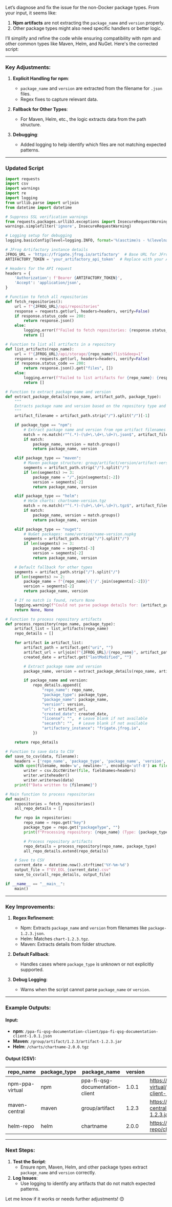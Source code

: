 Let’s diagnose and fix the issue for the non-Docker package types. From your input, it seems like:
1. **Npm artifacts** are not extracting the `package_name` and `version` properly.
2. Other package types might also need specific handlers or better logic.

I’ll simplify and refine the code while ensuring compatibility with npm and other common types like Maven, Helm, and NuGet. Here's the corrected script:

---

### Key Adjustments:
1. **Explicit Handling for npm**:
   - `package_name` and `version` are extracted from the filename for `.json` files.
   - Regex fixes to capture relevant data.
   
2. **Fallback for Other Types**:
   - For Maven, Helm, etc., the logic extracts data from the path structure.

3. **Debugging**:
   - Added logging to help identify which files are not matching expected patterns.

---

### Updated Script

```python
import requests
import csv
import warnings
import re
import logging
from urllib.parse import urljoin
from datetime import datetime

# Suppress SSL verification warnings
from requests.packages.urllib3.exceptions import InsecureRequestWarning
warnings.simplefilter('ignore', InsecureRequestWarning)

# Logging setup for debugging
logging.basicConfig(level=logging.INFO, format='%(asctime)s - %(levelname)s - %(message)s')

# JFrog Artifactory instance details
JFROG_URL = 'https://frigate.jfrog.io/artifactory'  # Base URL for JFrog
ARTIFACTORY_TOKEN = 'your_artifactory_api_token'  # Replace with your API token

# Headers for the API request
headers = {
    'Authorization': f'Bearer {ARTIFACTORY_TOKEN}',
    'Accept': 'application/json',
}

# Function to fetch all repositories
def fetch_repositories():
    url = f"{JFROG_URL}/api/repositories"
    response = requests.get(url, headers=headers, verify=False)
    if response.status_code == 200:
        return response.json()
    else:
        logging.error(f"Failed to fetch repositories: {response.status_code}")
        return []

# Function to list all artifacts in a repository
def list_artifacts(repo_name):
    url = f"{JFROG_URL}/api/storage/{repo_name}?list&deep=1"
    response = requests.get(url, headers=headers, verify=False)
    if response.status_code == 200:
        return response.json().get("files", [])
    else:
        logging.error(f"Failed to list artifacts for {repo_name}: {response.status_code}")
        return []

# Function to extract package name and version
def extract_package_details(repo_name, artifact_path, package_type):
    """
    Extracts package name and version based on the repository type and artifact path.
    """
    artifact_filename = artifact_path.strip("/").split("/")[-1]

    if package_type == "npm":
        # Extract package name and version from npm artifact filenames
        match = re.match(r"^(.*)-(\d+\.\d+\.\d+)\.json$", artifact_filename)
        if match:
            package_name, version = match.groups()
            return package_name, version

    elif package_type == "maven":
        # Maven package structure: group/artifact/version/artifact-version.ext
        segments = artifact_path.strip("/").split("/")
        if len(segments) >= 3:
            package_name = "/".join(segments[:-2])
            version = segments[-2]
            return package_name, version

    elif package_type == "helm":
        # Helm charts: chartname-version.tgz
        match = re.match(r"^(.*)-(\d+\.\d+\.\d+)\.tgz$", artifact_filename)
        if match:
            package_name, version = match.groups()
            return package_name, version

    elif package_type == "nuget":
        # NuGet packages: name/version/name-version.nupkg
        segments = artifact_path.strip("/").split("/")
        if len(segments) >= 3:
            package_name = segments[-3]
            version = segments[-2]
            return package_name, version

    # Default fallback for other types
    segments = artifact_path.strip("/").split("/")
    if len(segments) >= 2:
        package_name = f"{repo_name}/{'/'.join(segments[:-2])}"
        version = segments[-2]
        return package_name, version

    # If no match is found, return None
    logging.warning(f"Could not parse package details for: {artifact_path}")
    return None, None

# Function to process repository artifacts
def process_repository(repo_name, package_type):
    artifact_list = list_artifacts(repo_name)
    repo_details = []

    for artifact in artifact_list:
        artifact_path = artifact.get("uri", "")
        artifact_url = urljoin(f"{JFROG_URL}/{repo_name}", artifact_path)
        created_date = artifact.get("lastModified", "")

        # Extract package name and version
        package_name, version = extract_package_details(repo_name, artifact_path, package_type)

        if package_name and version:
            repo_details.append({
                "repo_name": repo_name,
                "package_type": package_type,
                "package_name": package_name,
                "version": version,
                "url": artifact_url,
                "created_date": created_date,
                "license": "",  # Leave blank if not available
                "secarch": "",  # Leave blank if not available
                "artifactory_instance": "frigate.jfrog.io",
            })

    return repo_details

# Function to save data to CSV
def save_to_csv(data, filename):
    headers = ['repo_name', 'package_type', 'package_name', 'version', 'url', 'created_date', 'license', 'secarch', 'artifactory_instance']
    with open(filename, mode='w', newline='', encoding='utf-8') as file:
        writer = csv.DictWriter(file, fieldnames=headers)
        writer.writeheader()
        writer.writerows(data)
    print(f"Data written to {filename}")

# Main function to process repositories
def main():
    repositories = fetch_repositories()
    all_repo_details = []

    for repo in repositories:
        repo_name = repo.get("key")
        package_type = repo.get("packageType", "")
        print(f"Processing repository: {repo_name} (Type: {package_type})")

        # Process repository artifacts
        repo_details = process_repository(repo_name, package_type)
        all_repo_details.extend(repo_details)

    # Save to CSV
    current_date = datetime.now().strftime('%Y-%m-%d')
    output_file = f"EV_EOL_{current_date}.csv"
    save_to_csv(all_repo_details, output_file)

if __name__ == "__main__":
    main()
```

---

### Key Improvements:
1. **Regex Refinement**:
   - Npm: Extracts `package_name` and `version` from filenames like `package-1.2.3.json`.
   - Helm: Matches `chart-1.2.3.tgz`.
   - Maven: Extracts details from folder structure.

2. **Default Fallback**:
   - Handles cases where `package_type` is unknown or not explicitly supported.

3. **Debug Logging**:
   - Warns when the script cannot parse `package_name` or `version`.

---

### Example Outputs:

#### Input:
- **npm**: `/ppa-fi-qsg-documentation-client/ppa-fi-qsg-documentation-client-1.0.1.json`
- **Maven**: `/group/artifact/1.2.3/artifact-1.2.3.jar`
- **Helm**: `/charts/chartname-2.0.0.tgz`

#### Output (CSV):
| repo_name       | package_type | package_name                      | version  | url                                                                                          | created_date              | license | secarch | artifactory_instance |
|-----------------|--------------|-----------------------------------|----------|----------------------------------------------------------------------------------------------|---------------------------|---------|---------|-----------------------|
| npm-ppa-virtual | npm          | ppa-fi-qsg-documentation-client  | 1.0.1    | https://frigate.jfrog.io/npm-ppa-virtual/ppa-fi-qsg-documentation-client-1.0.1.json          | 2025-01-24T14:20:50.1234 |         |         | frigate.jfrog.io     |
| maven-central   | maven        | group/artifact                   | 1.2.3    | https://frigate.jfrog.io/maven-central/group/artifact/1.2.3/artifact-1.2.3.jar              | 2025-01-24T15:00:00.0000 |         |         | frigate.jfrog.io     |
| helm-repo       | helm         | chartname                        | 2.0.0    | https://frigate.jfrog.io/helm-repo/charts/chartname-2.0.0.tgz                                | 2025-01-24T16:30:00.0000 |         |         | frigate.jfrog.io     |

---

### Next Steps:
1. **Test the Script**:
   - Ensure npm, Maven, Helm, and other package types extract `package_name` and `version` correctly.
2. **Log Issues**:
   - Use logging to identify any artifacts that do not match expected patterns.

Let me know if it works or needs further adjustments! 😊
